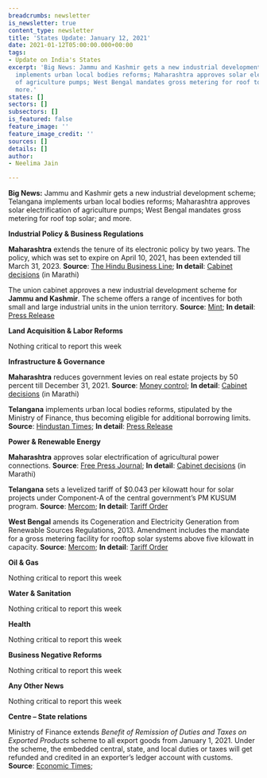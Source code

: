 ```yaml
---
breadcrumbs: newsletter
is_newsletter: true
content_type: newsletter
title: 'States Update: January 12, 2021'
date: 2021-01-12T05:00:00.000+00:00
tags:
- Update on India's States
excerpt: 'Big News: Jammu and Kashmir gets a new industrial development scheme; Telangana
  implements urban local bodies reforms; Maharashtra approves solar electrification
  of agriculture pumps; West Bengal mandates gross metering for roof top solar; and
  more.'
states: []
sectors: []
subsectors: []
is_featured: false
feature_image: ''
feature_image_credit: ''
sources: []
details: []
author:
- Neelima Jain

---
```

**Big News:** Jammu and Kashmir gets a new industrial development scheme; Telangana implements urban local bodies reforms; Maharashtra approves solar electrification of agriculture pumps; West Bengal mandates gross metering for roof top solar; and more.

**Industrial Policy & Business Regulations**

**Maharashtra** extends the tenure of its electronic policy by two years. The policy, which was set to expire on April 10, 2021, has been extended till March 31, 2023. **Source**: [The Hindu Business Line](https://www.thehindubusinessline.com/economy/policy/maharashtra-extends-electronic-policy-tenure-by-2-years/article33513373.ece); **In detail**: [Cabinet decisions](https://www.maharashtra.gov.in/Site/upload/CabinetDecision/English/06-01-2021%20Cabinet%20Decision%20(Meeting%20No.50).pdf) (in Marathi)

The union cabinet approves a new industrial development scheme for **Jammu and Kashmir**. The scheme offers a range of incentives for both small and large industrial units in the union territory. **Source**: [Mint](https://www.livemint.com/news/india/govt-approves-28-400-crore-package-to-boost-industries-in-jammu-and-kashmir-11610014671341.html); **In detail**: [Press Release](https://pib.gov.in/Pressreleaseshare.aspx?PRID=1686744)

**Land Acquisition & Labor Reforms**

Nothing critical to report this week

**Infrastructure & Governance**

**Maharashtra** reduces government levies on real estate projects by 50 percent till December 31, 2021. **Source**: [Money control](https://www.moneycontrol.com/news/business/real-estate/maharashtra-cabinet-clears-proposal-to-cut-govt-levies-on-real-estate-by-50-until-dec-31-2021-6312311.html); **In detail**: [Cabinet decisions](https://www.maharashtra.gov.in/Site/upload/CabinetDecision/English/06-01-2021%20Cabinet%20Decision%20(Meeting%20No.50).pdf) (in Marathi)

**Telangana** implements urban local bodies reforms, stipulated by the Ministry of Finance, thus becoming eligible for additional borrowing limits. **Source**: [Hindustan Times](https://www.hindustantimes.com/india-news/telangana-gets-additional-borrowing-permission-of-rs-2-508-crore/story-yJ74rd1mCwqSfhconYHr5H.html); **In detail**: [Press Release](https://pib.gov.in/PressReleaseIframePage.aspx?PRID=1686771#:\~:text=Telangana%20has%20become%20the%203,crore%20through%20Open%20Market%20Borrowings.)

**Power & Renewable Energy**

**Maharashtra** approves solar electrification of agricultural power connections. **Source**: [Free Press Journal](https://www.freepressjournal.in/mumbai/about-rs-1970-cr-to-be-spent-to-install-one-lakh-solar-powered-agri-pumps); **In detail**: [Cabinet decisions](https://www.maharashtra.gov.in/Site/upload/CabinetDecision/English/06-01-2021%20Cabinet%20Decision%20(Meeting%20No.50).pdf) (in Marathi)

**Telangana** sets a levelized tariff of $0.043 per kilowatt hour for solar projects under Component-A of the central government’s PM KUSUM program. **Source**: [Mercom](https://mercomindia.com/telangana-levelized-tariff-kusum-projects/); **In detail**: [Tariff Order](https://www.tserc.gov.in/file_upload/uploads/Orders/Commission%20Orders/2020/PMKusum.pdf)

**West Bengal** amends its Cogeneration and Electricity Generation from Renewable Sources Regulations, 2013. Amendment includes the mandate for a gross metering facility for rooftop solar systems above five kilowatt in capacity. **Source**: [Mercom](https://mercomindia.com/west-bengal-mandates-gross-metering/); **In detail**: [Tariff Order](https://wberc.gov.in/sites/default/files/REGU71.pdf)

**Oil & Gas**

Nothing critical to report this week

**Water & Sanitation**

Nothing critical to report this week

**Health**

Nothing critical to report this week

**Business Negative Reforms**

Nothing critical to report this week

**Any Other News**

Nothing critical to report this week

**Centre – State relations**

Ministry of Finance extends _Benefit of Remission of Duties and Taxes on Exported Products_ scheme to all export goods from January 1, 2021. Under the scheme, the embedded central, state, and local duties or taxes will get refunded and credited in an exporter’s ledger account with customs. **Source**: [Economic Times](https://economictimes.indiatimes.com/news/economy/policy/government-extends-benefits-of-tax-refund-scheme-to-all-export-goods/articleshow/80050267.cms);
